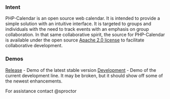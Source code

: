 ### Intent
PHP-Calendar is an open source web calendar. It is intended to provide a simple
solution with an intuitive interface. It is targeted to groups and individuals
with the need to track events with an emphasis on group collaboration. In that
same collaborative spirit, the source for PHP-Calendar is available under the
open source [Apache 2.0 license](http://www.apache.org/licenses/LICENSE-2.0.html) to facilitate collaborative development.

### Demos
[Release](http://www.php-calendar.com/php-calendar/) - Demo of the latest stable version
[Development](http://www.php-calendar.com/php-calendar-dev/) - Demo of the current development line. It may be broken, but it should show off some of the newest enhancements.

For assistance contact @sproctor